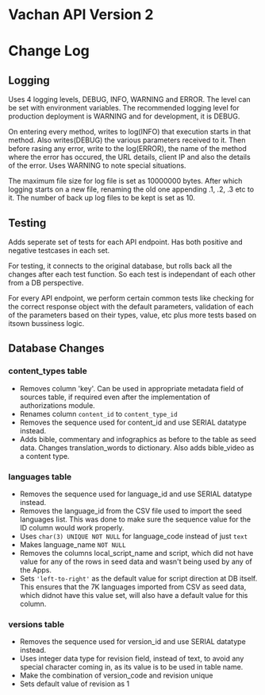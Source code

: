 # Vachan API Version 2
# Change Log


## Logging

Uses 4 logging levels, DEBUG, INFO, WARNING and ERROR. The level can be set with environment variables. The recommended logging level for production deployment is WARNING and for development, it is DEBUG.

On entering every method, writes to log(INFO) that execution starts in that method. Also writes(DEBUG) the various parameters received to it. Then before rasing any error, write to the log(ERROR), the name of the method where the error has occured, the URL details, client IP and also the details of the error. Uses WARNING to note special situations.

The maximum file size for log file is set as 10000000 bytes. After which logging starts on a new file, renaming the old one appending .1, .2, .3 etc to it. The number of back up log files to be kept is set as 10.

## Testing

Adds seperate  set of tests for each API endpoint. Has both positive and negative testcases in each set.

For testing, it connects to the original database, but rolls back all the changes after each test function. So each test is independant of each other from a DB perspective.

For every API endpoint, we perform certain common tests like checking for the correct response object with the default parameters, validation of each of the parameters based on their types, value, etc plus more tests based on itsown bussiness logic.

## Database Changes

### content_types table

* Removes column 'key'. Can be used in appropriate metadata field of sources table, if required even after the implementation of authorizations module.
* Renames column `content_id` to `content_type_id`
* Removes the sequence used for content_id and use SERIAL datatype instead.
* Adds bible, commentary and infographics as before to the table as seed data. Changes translation_words to dictionary. Also adds bible_video as a content type. 

### languages table

* Removes the sequence used for language_id and use SERIAL datatype instead.
* Removes the language_id from the CSV file used to import the seed languages list. This was done to make sure the sequence value for the ID column would work properly.
* Uses `char(3) UNIQUE NOT NULL` for language_code instead of just `text`
* Makes language_name `NOT NULL`
* Removes the columns local_script_name and script, which did not have value for any of the rows in seed data and wasn't being used by any of the Apps.
* Sets `'left-to-right'` as the default value for script direction at DB itself. This ensures that the 7K languages imported from CSV as seed data, which didnot have this value set, will also have a default value for this column.

### versions table

* Removes the sequence used for version_id and use SERIAL datatype instead.
* Uses integer data type for revision field, instead of text, to avoid any special character coming in, as its value is to be used in table name.
* Make the combination of version_code and revision unique
* Sets default value of revision as 1